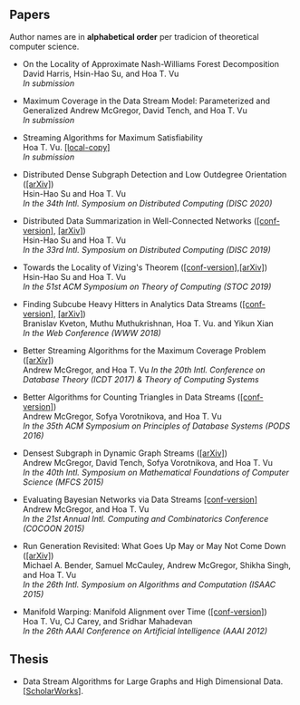 ## Papers 

Author names are in **alphabetical order** per tradicion of theoretical computer science.

* On the Locality of Approximate Nash-Williams Forest Decomposition   
  David Harris, Hsin-Hao Su, and Hoa T. Vu  
  *In submission*

* Maximum Coverage in the Data Stream Model: Parameterized and Generalized 
  Andrew McGregor, David Tench, and Hoa T. Vu  
  *In submission*  

* Streaming Algorithms for Maximum Satisfiability   
  Hoa T. Vu. [[local-copy]](streaming-max-sat.pdf)  
  *In submission* 

* Distributed Dense Subgraph Detection and Low Outdegree Orientation ([[arXiv]](https://arxiv.org/abs/1907.12443))  
  Hsin-Hao Su and Hoa T. Vu  
  *In the 34th Intl. Symposium on Distributed Computing (DISC 2020)*  

* Distributed Data Summarization in Well-Connected Networks ([[conf-version]](disc-2019.pdf), [[arXiv]](https://arxiv.org/abs/1908.00236))  
  Hsin-Hao Su and Hoa T. Vu   
  *In the 33rd Intl. Symposium on Distributed Computing (DISC 2019)*

* Towards the Locality of Vizing's Theorem ([[conf-version]](stoc19.pdf),[[arXiv]](https://arxiv.org/abs/1901.00479))    
  Hsin-Hao Su and Hoa T. Vu   
  *In the 51st ACM Symposium on Theory of Computing (STOC 2019)*
  

* Finding Subcube Heavy Hitters in Analytics Data Streams  ([[conf-version]](www18.pdf), [[arXiv]](https://arxiv.org/abs/1708.05159))  
  Branislav Kveton, Muthu Muthukrishnan, Hoa T. Vu. and Yikun Xian  
  *In the Web Conference (WWW 2018)*

* Better Streaming Algorithms for the Maximum Coverage Problem ([[arXiv]](https://arxiv.org/abs/1610.06199))  
  Andrew McGregor, and Hoa T. Vu
  *In the 20th Intl.  Conference on Database Theory (ICDT 2017)  & Theory of Computing Systems*


* Better Algorithms for Counting Triangles in Data Streams ([[conf-version]](pods16.pdf))  
  Andrew McGregor, Sofya Vorotnikova, and Hoa T. Vu  
  *In the 35th ACM Symposium on Principles of Database Systems (PODS 2016)*

* Densest Subgraph in Dynamic Graph Streams ([[arXiv]](https://arxiv.org/abs/1506.04417))  
  Andrew McGregor, David Tench, Sofya Vorotnikova, and Hoa T. Vu  
  *In the 40th Intl. Symposium on Mathematical Foundations of Computer Science (MFCS 2015)*

* Evaluating Bayesian Networks via Data Streams [[conf-version]](cocoon15.pdf)  
  Andrew McGregor, and Hoa T. Vu  
  *In the 21st Annual Intl. Computing and Combinatorics Conference (COCOON 2015)*

* Run Generation Revisited: What Goes Up May or May Not Come Down ([[arXiv]](https://arxiv.org/abs/1504.06501))  
  Michael A. Bender, Samuel McCauley, Andrew McGregor, Shikha Singh, and Hoa T. Vu  
  *In the 26th Intl. Symposium on Algorithms and Computation (ISAAC 2015)*

* Manifold Warping: Manifold Alignment over Time ([[conf-version]](aaai12.pdf))  
  Hoa T. Vu, CJ Carey, and Sridhar Mahadevan  
  *In the 26th AAAI Conference on Artificial Intelligence (AAAI 2012)*



## Thesis 

* Data Stream Algorithms for Large Graphs and High Dimensional Data. [[ScholarWorks]](https://scholarworks.umass.edu/dissertations_2/1404/).

